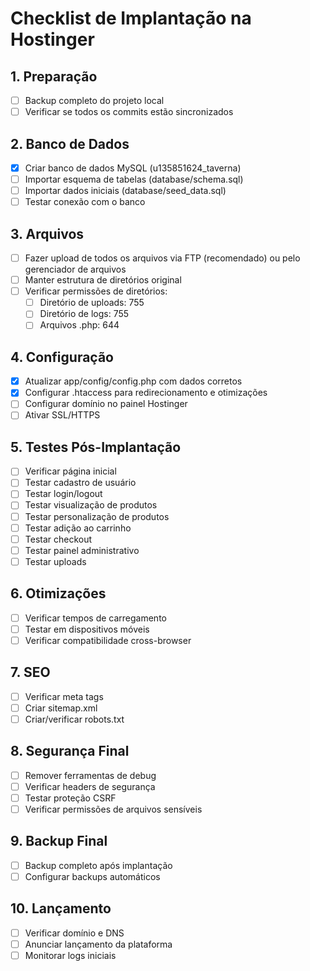 # Checklist de Implantação na Hostinger

## 1. Preparação

- [ ] Backup completo do projeto local
- [ ] Verificar se todos os commits estão sincronizados

## 2. Banco de Dados

- [x] Criar banco de dados MySQL (u135851624_taverna)
- [ ] Importar esquema de tabelas (database/schema.sql)
- [ ] Importar dados iniciais (database/seed_data.sql)
- [ ] Testar conexão com o banco

## 3. Arquivos

- [ ] Fazer upload de todos os arquivos via FTP (recomendado) ou pelo gerenciador de arquivos
- [ ] Manter estrutura de diretórios original
- [ ] Verificar permissões de diretórios:
  - [ ] Diretório de uploads: 755
  - [ ] Diretório de logs: 755
  - [ ] Arquivos .php: 644

## 4. Configuração

- [x] Atualizar app/config/config.php com dados corretos
- [x] Configurar .htaccess para redirecionamento e otimizações
- [ ] Configurar domínio no painel Hostinger
- [ ] Ativar SSL/HTTPS

## 5. Testes Pós-Implantação

- [ ] Verificar página inicial
- [ ] Testar cadastro de usuário
- [ ] Testar login/logout
- [ ] Testar visualização de produtos
- [ ] Testar personalização de produtos
- [ ] Testar adição ao carrinho
- [ ] Testar checkout
- [ ] Testar painel administrativo
- [ ] Testar uploads

## 6. Otimizações

- [ ] Verificar tempos de carregamento
- [ ] Testar em dispositivos móveis
- [ ] Verificar compatibilidade cross-browser

## 7. SEO

- [ ] Verificar meta tags
- [ ] Criar sitemap.xml
- [ ] Criar/verificar robots.txt

## 8. Segurança Final

- [ ] Remover ferramentas de debug
- [ ] Verificar headers de segurança
- [ ] Testar proteção CSRF
- [ ] Verificar permissões de arquivos sensíveis

## 9. Backup Final

- [ ] Backup completo após implantação
- [ ] Configurar backups automáticos

## 10. Lançamento

- [ ] Verificar domínio e DNS
- [ ] Anunciar lançamento da plataforma
- [ ] Monitorar logs iniciais
